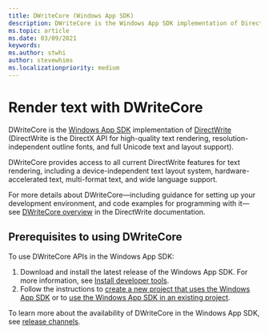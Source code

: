 ```yaml
---
title: DWriteCore (Windows App SDK)
description: DWriteCore is the Windows App SDK implementation of DirectWrite.
ms.topic: article
ms.date: 03/09/2021
keywords: 
ms.author: stwhi
author: stevewhims
ms.localizationpriority: medium
---
```


# Render text with DWriteCore 

DWriteCore is the [Windows App SDK](index.md) implementation of [DirectWrite](/windows/win32/directwrite/direct-write-portal) (DirectWrite is the DirectX API for high-quality text rendering, resolution-independent outline fonts, and full Unicode text and layout support).

DWriteCore provides access to all current DirectWrite features for text rendering, including a device-independent text layout system, hardware-accelerated text, multi-format text, and wide language support.

For more details about DWriteCore&mdash;including guidance for setting up your development environment, and code examples for programming with it&mdash;see [DWriteCore overview](/windows/win32/directwrite/dwritecore-overview) in the DirectWrite documentation.

## Prerequisites to using DWriteCore

To use DWriteCore APIs in the Windows App SDK:

1. Download and install the latest release of the Windows App SDK. For more information, see [Install developer tools](set-up-your-development-environment.md).
2. Follow the instructions to [create a new project that uses the Windows App SDK](../winui/winui3/create-your-first-winui3-app.md) or to [use the Windows App SDK in an existing project](use-windows-app-sdk-in-existing-project.md).

To learn more about the availability of DWriteCore in the Windows App SDK, see [release channels](release-channels.md).
